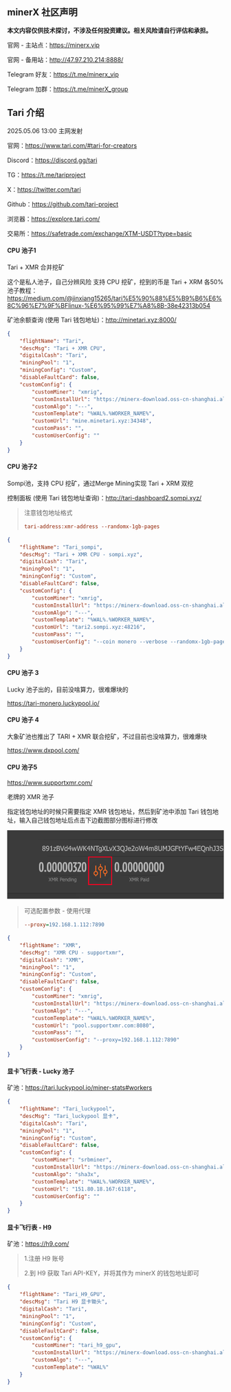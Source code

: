 ## minerX 社区声明

**本文内容仅供技术探讨，不涉及任何投资建议。相关风险请自行评估和承担。**

官网 - 主站点：https://minerx.vip

官网 - 备用站：http://47.97.210.214:8888/

Telegram 好友：https://t.me/minerx_vip

Telegram 加群：https://t.me/minerX_group



## Tari 介绍

2025.05.06 13:00 主网发射

官网：https://www.tari.com/#tari-for-creators

Discord：https://discord.gg/tari

TG：https://t.me/tariproject

X：https://twitter.com/tari

Github：https://github.com/tari-project

浏览器：https://explore.tari.com/



交易所：https://safetrade.com/exchange/XTM-USDT?type=basic



#### CPU 池子1

Tari + XMR 合并挖矿

这个是私人池子，自己分辨风险
支持 CPU 挖矿，挖到的币是 Tari + XRM 各50%
池子教程：https://medium.com/@jinxiang15265/tari%E5%90%88%E5%B9%B6%E6%8C%96%E7%9F%BFlinux-%E6%95%99%E7%A8%8B-38e42313b054

矿池余额查询 (使用 Tari 钱包地址)：http://minetari.xyz:8000/

```json
{
    "flightName": "Tari",
    "descMsg": "Tari + XMR CPU",
    "digitalCash": "Tari",
    "miningPool": "1",
    "miningConfig": "Custom",
    "disableFaultCard": false,
    "customConfig": {
        "customMiner": "xmrig",
        "customInstallUrl": "https://minerx-download.oss-cn-shanghai.aliyuncs.com/20250503_xmr/xmrig-6.22.2.1.tar.gz",
        "customAlgo": "---",
        "customTemplate": "%WAL%.%WORKER_NAME%",
        "customUrl": "mine.minetari.xyz:34348",
        "customPass": "",
        "customUserConfig": ""
    }
}

```



#### CPU 池子2

Sompi池，支持 CPU 挖矿，通过Merge Mining实现 Tari + XRM 双挖

控制面板 (使用 Tari 钱包地址查询)：http://tari-dashboard2.sompi.xyz/ 

> 注意钱包地址格式
>
> ```ini
> tari-address:xmr-address --randomx-1gb-pages
> ```



```json
{
    "flightName": "Tari_sompi",
    "descMsg": "Tari + XMR CPU - sompi.xyz",
    "digitalCash": "Tari",
    "miningPool": "1",
    "miningConfig": "Custom",
    "disableFaultCard": false,
    "customConfig": {
        "customMiner": "xmrig",
        "customInstallUrl": "https://minerx-download.oss-cn-shanghai.aliyuncs.com/20250503_xmr/xmrig-6.22.2.1.tar.gz",
        "customAlgo": "---",
        "customTemplate": "%WAL%.%WORKER_NAME%",
        "customUrl": "tari2.sompi.xyz:48216",
        "customPass": "",
        "customUserConfig": "--coin monero --verbose --randomx-1gb-pages"
    }
}
```



#### CPU 池子 3

Lucky 池子出的，目前没啥算力，很难爆块的

https://tari-monero.luckypool.io/



#### CPU 池子 4

大象矿池也推出了 TARI + XMR 联合挖矿，不过目前也没啥算力，很难爆块

https://www.dxpool.com/



#### CPU 池子5

https://www.supportxmr.com/

老牌的 XMR 池子

指定钱包地址的时候只需要指定 XMR 钱包地址，然后到矿池中添加 Tari 钱包地址，输入自己钱包地址后点击下边截图部分图标进行修改



![image-20250521104009853](./assets/image-20250521104009853.png)



> 可选配置参数 - 使用代理
>
> ```ini
> --proxy=192.168.1.112:7890
> ```



```json
{
    "flightName": "XMR",
    "descMsg": "XMR CPU - supportxmr",
    "digitalCash": "XMR",
    "miningPool": "1",
    "miningConfig": "Custom",
    "disableFaultCard": false,
    "customConfig": {
        "customMiner": "xmrig",
        "customInstallUrl": "https://minerx-download.oss-cn-shanghai.aliyuncs.com/20250503_xmr/xmrig-6.22.2.1.tar.gz",
        "customAlgo": "---",
        "customTemplate": "%WAL%.%WORKER_NAME%",
        "customUrl": "pool.supportxmr.com:8080",
        "customPass": "",
        "customUserConfig": "--proxy=192.168.1.112:7890"
    }
}
```



#### 显卡飞行表 - Lucky 池子

矿池：https://tari.luckypool.io/miner-stats#workers

```json
{
    "flightName": "Tari_luckypool",
    "descMsg": "Tari_luckypool 显卡",
    "digitalCash": "Tari",
    "miningPool": "1",
    "miningConfig": "Custom",
    "disableFaultCard": false,
    "customConfig": {
        "customMiner": "srbminer",
        "customInstallUrl": "https://minerx-download.oss-cn-shanghai.aliyuncs.com/srBMiner/srbminer-2.8.8.1.tar.gz",
        "customAlgo": "sha3x",
        "customTemplate": "%WAL%.%WORKER_NAME%",
        "customUrl": "151.80.18.167:6118",
        "customUserConfig": ""
    }
}
```



#### 显卡飞行表 - H9

矿池：https://h9.com/

> 1.注册 H9 账号
>
> 2.到 H9 获取 Tari API-KEY，并将其作为 minerX 的钱包地址即可



```json
{
    "flightName": "Tari_H9_GPU",
    "descMsg": "Tari H9 显卡锄头",
    "digitalCash": "Tari",
    "miningPool": "1",
    "miningConfig": "Custom",
    "disableFaultCard": false,
    "customConfig": {
        "customMiner": "tari_h9_gpu",
        "customInstallUrl": "https://minerx-download.oss-cn-shanghai.aliyuncs.com/20250508_tari/tari_h9_gpu-20250525.3.tar.gz",
        "customAlgo": "---",
        "customTemplate": "%WAL%"
    }
}
```



